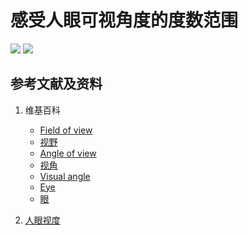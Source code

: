# 感受人眼可视角度的度数范围

![](/images/用双目视觉传感器模仿人眼获取环境点云/感受点的空间直角坐标的数值/FOV_both_eyes.svg)
![](/images/用双目视觉传感器模仿人眼获取环境点云/感受点的空间直角坐标的数值/Vertical_FOV.svg)

## 参考文献及资料

1. 维基百科
	- [Field of view](https://en.wikipedia.org/wiki/Field_of_view) 
	- [视野](https://zh.wikipedia.org/wiki/%E8%A6%96%E9%87%8E) 
	- [Angle of view](https://en.wikipedia.org/wiki/Angle_of_view) 
	- [视角](https://zh.wikipedia.org/wiki/%E8%A6%96%E8%A7%92) 
	- [Visual angle](https://en.wikipedia.org/wiki/Visual_angle) 
	- [Eye](https://en.wikipedia.org/wiki/Eye) 
	- [眼](https://zh.wikipedia.org/wiki/%E7%9C%BC) 

2. [人眼视度](https://baike.baidu.com/item/%E4%BA%BA%E7%9C%BC%E8%A7%86%E5%BA%A6/5997035) 
